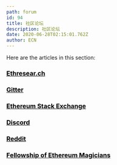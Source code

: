 ```yaml
---
path: forum
id: 94
title: 社区论坛
description: 社区论坛
date: 2020-06-28T02:15:01.762Z
author: ECN
---
```


Here are the articles in this section:

<div class="linkbox">
<a  href="/ethresear_ch" style="color: black">
   <h3>
   <strong>
Ethresear.ch
   </strong>
   </h3> 
</a>
</div>

<div class="linkbox">
<a  href="/gitter" style="color: black">
   <h3>
   <strong>
Gitter
   </strong>
   </h3> 
</a>
</div>


<div class="linkbox">
<a  href="/ethereum_stack_exchange" style="color: black">
   <h3>
   <strong>
Ethereum Stack Exchange
   </strong>
   </h3> 
</a>
</div>

<div class="linkbox">
<a  href="/discord" style="color: black">
   <h3>
   <strong>
Discord
   </strong>
   </h3> 
</a>
</div>


<div class="linkbox">
<a  href="/reddit" style="color: black">
   <h3>
   <strong>
Reddit
   </strong>
   </h3> 
</a>
</div>

<div class="linkbox">
<a  href="/fellowship_of_ethereum_magicians" style="color: black">
   <h3>
   <strong>
Fellowship of Ethereum Magicians
   </strong>
   </h3> 
</a>
</div>